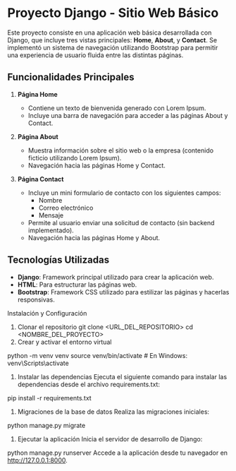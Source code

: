 # Proyecto Django - Sitio Web Básico

Este proyecto consiste en una aplicación web básica desarrollada con Django, que incluye tres vistas principales: **Home**, **About**, y **Contact**. Se implementó un sistema de navegación utilizando Bootstrap para permitir una experiencia de usuario fluida entre las distintas páginas.

## Funcionalidades Principales

1. **Página Home**

   - Contiene un texto de bienvenida generado con Lorem Ipsum.
   - Incluye una barra de navegación para acceder a las páginas About y Contact.

2. **Página About**

   - Muestra información sobre el sitio web o la empresa (contenido ficticio utilizando Lorem Ipsum).
   - Navegación hacia las páginas Home y Contact.

3. **Página Contact**
   - Incluye un mini formulario de contacto con los siguientes campos:
     - Nombre
     - Correo electrónico
     - Mensaje
   - Permite al usuario enviar una solicitud de contacto (sin backend implementado).
   - Navegación hacia las páginas Home y About.

## Tecnologías Utilizadas

- **Django**: Framework principal utilizado para crear la aplicación web.
- **HTML**: Para estructurar las páginas web.
- **Bootstrap**: Framework CSS utilizado para estilizar las páginas y hacerlas responsivas.

Instalación y Configuración

1. Clonar el repositorio
   git clone <URL_DEL_REPOSITORIO>
   cd <NOMBRE_DEL_PROYECTO>
2. Crear y activar el entorno virtual

python -m venv venv
source venv/bin/activate # En Windows: venv\Scripts\activate

1. Instalar las dependencias
   Ejecuta el siguiente comando para instalar las dependencias desde el archivo requirements.txt:

pip install -r requirements.txt

1. Migraciones de la base de datos
   Realiza las migraciones iniciales:

python manage.py migrate

1. Ejecutar la aplicación
   Inicia el servidor de desarrollo de Django:

python manage.py runserver
Accede a la aplicación desde tu navegador en http://127.0.0.1:8000.
